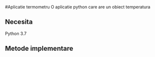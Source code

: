 #Aplicatie termometru
O aplicatie python care are un obiect temperatura

## Necesita
Python 3.7

## Metode implementare
